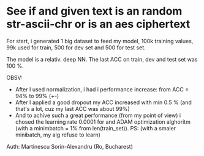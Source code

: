 # See if and given text is an random str-ascii-chr or is an aes ciphertext

For start, i generated 1 big dataset to feed my model, 100k training values, 99k used for train, 500 for dev set and 500 for test set.

The model is a relativ. deep NN.
The last ACC on train, dev and test set was 100 %.

OBSV:
  - After I used normalization, i had i performance increase: from ACC = 94% to 99% (+-)
  - After I applied a good dropout my ACC increased with min 0.5 % (and that's a lot, cuz my last ACC was about 99%)
  - And to achive such a great performance (from my point of view) i chosed the learning rate 0.0001 for and ADAM optimization 
    alghoritm (with a minimbatch = 1% from len(train_set)).
    PS: (with a smaler minibatch, my alg refuse to learn)
    
Auth: Martinescu Sorin-Alexandru (Ro, Bucharest)

